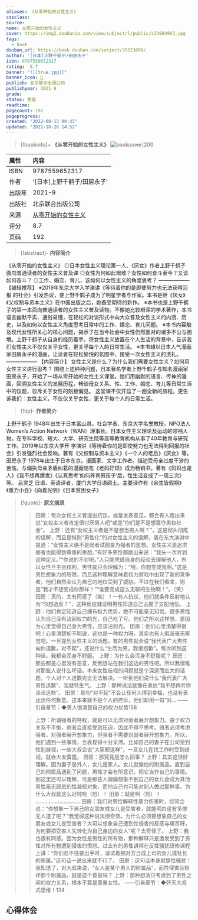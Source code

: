 ```yaml
---
aliases: 《从零开始的女性主义》
cssclass:
source:
name: 从零开始的女性主义
cover: https://img2.doubanio.com/view/subject/l/public/s33984963.jpg
tags:
  - book
douban_url: https://book.douban.com/subject/35523099/
author: '[日本]上野千鹤子/田房永子'
isbn: 9787559652317
rating:  8.7 
banner: "![[true.jpg]]"
banner_icon: 📖
publish: 北京联合出版公司
publishyear: 2021-9
grade:
status: 想看
readtime:
pagecount: 192
pageprogress: 
created: "2022-08-13 00:45"
updated: "2022-10-26 14:52"
---
```

> [!bookinfo]+ **《从零开始的女性主义》**
> ![bookcover|200](https://img2.doubanio.com/view/subject/l/public/s33984963.jpg)
>
| 属性   | 内容                                       |
|:------ |:------------------------------------------ |
| ISBN   | 9787559652317                             |
| 作者   | '[日本]上野千鹤子/田房永子'                           |
| 出版年 | 2021-9                      | 
| 出版社 | 北京联合出版公司                          |
| 来源   | [从零开始的女性主义](https://book.douban.com/subject/35523099/) |
| 评分   |  8.7                            |
| 页码   | 192                        |

> [!abstract]- **内容简介**
> 
《从零开始的女性主义》
◎日本女性主义理论第一人、《厌女》作者上野千鹤子 面向普通读者的女性主义普及课
◎女性为何如此艰难？女性如何奋斗至今？又该如何奋斗？
◎工作、婚恋、育儿，该如何以女性主义的角度思考？
——————
【编辑推荐】
※2019年东京大学入学演讲《等待着你的是即使努力也无法获得回报 的社会》引发热议，使上野千鹤子成为了明星学者与作家。本书是继《厌女》《父权制与资本主义》在中国出版之后，她备受期待的新作。
※本书也是上野千鹤子的第一本面向普通读者的女性主义普及读物。不像她比较艰深的学术著作，本书语言幽默平实、通俗易懂，在轻松的对谈形式中向大众普及女性主义的内涵、历史，以及如何以女性主义角度思考日常中的工作、婚恋、育儿问题。
※本书内容触及现代女性所关心的核心问题，揭示了在当今社会中女性仍然面对的诸多不公与困境。上野千鹤子从自身的经历着手，将女性主义放置在个人生活的背景中，告诉我们女性主义不仅仅关乎女性，更关乎每个人的日常生活。
※本书辅以日本人气漫画家田房永子的漫画，让读者在轻松愉悦的氛围中，接受一次女性主义的洗礼。
——————
【内容简介】
女性主义是什么？为什么我们需要女性主义？如何用女性主义进行思考？
围绕上述种种问题，日本著名学者上野千鹤子与知名漫画家田房永子，开始了一场从零开始的女性主义课堂。她们用幽默的语言、传神的漫画，回溯女性主义的发展历程，畅谈母女关系、性、工作、婚恋、育儿等日常生活中的议题，驳斥关于女性的刻板偏见。
这堂课不仅开启了一趟全新的旅程，更告诉我们：女性主义，不仅仅关乎女性，更关乎每个人的日常生活。

> [!tip]- **作者简介**
>
 上野千鹤子
1948年出生于日本富山县。社会学者、东京大学名誉教授。NPO法人Women’s Action Network（WAN）理事长。日本女性主义理论及运动的领袖人物。在专科学校、短大、大学、研究生院等高等教育机构从事了40年教育与研究工作。2019年以东京大学开 学演讲《等待着你的是即使努力也无法得到回报的社会》引发强烈社会反响。著有《父权制与资本主义》《一个人的老后》《厌女》等。
田房永子
1978年出生于日本东京。漫画家、文字工作者。描述受母亲过度干涉的苦恼，与偏执母亲矛盾纠葛的漫画随笔《老妈好烦》成为畅销书。著有《妈妈也是人》《我不想再爆发》《认真思考‘如何养育男孩子’后，性生活变成了一周三次》等。
吕灵芝
日语、英语译者，厦门大学日语硕士。主要译作有《余生皆假期》《重力小丑》《向着光明》《日本贫困女子》


> [!quote]- **原文摘录**
>
>>田房：每次女权主义者提出抗议，或是发表意见，都会有人跑出来说“女权主义者肯定很讨厌男人吧”或是“你们是不是想篡夺男权社会”。
上野：还有“女权主义者是不是想当男人啊？”，这是彻头彻尾的误解，而且是特别“男性化”的对女性主义的误解。我在东大演讲中提道：“女性主义绝不是弱者试图变为强者的思想。女性主义是追求弱者也能得到尊重的思想。”有好多男性都跳出来说：“我头一次听到这种定义。”“你说的不对吧。”人只能凭借自身的经验去理解他人，所以女性旦主张权利，男性就只会理解为：“哦，你想变成我啊。”这是男性想象力的局限，而且这种理解意味着权力游戏中出现了新的竞争者，他们自然会认为自己的地位受到了威胁。不过在我们看来，则是“我才不想变成你那样！”“谁要变成这么无聊的生物啊！”。（笑）
田房：真的，太有同感了（笑）！一有人抗议，他们就条件反射地认为“你想造反？”，这种反应就证明男性知道自己占据了支配地位。
上野：他们肯定知道自己拥有权力优势，绝不可能毫无知觉。很多男性认为自己没有沾到权力的光，自己吃了亏。他们之所以这样想，是因为心里觉得自己身为男性，应该沾到光。
田房：他们心里清楚得很吧！心里清楚却不明说，这也是一种权力呀。其实也有人假装毫无察觉吧。一旦提到女性主义的话题，有的男性就会说“我代表广大男性向你道歉，对不起”，还说什么“生而为男，我很抱歉”。每次听到这种话，我都会浑身不舒服。
上野：为什么会浑身不舒服呢？
田房：那些都是心里没有恶意，反倒想站在我们这边的男性吧。所以我很难对那些人说什么坏话。本来女性歧视的问题就是个深远而宏大的话题，个人对个人道歉完全无法解决。一听到他们说什么“我代表广大男性道歉”，我就特生气。
上野：那种说法就像在表达“我不想再听你谈论这些”。
田房：那句“对不起”不会让任何人得到幸福，也没有表达出任何歉意。这本来就不是个人的控诉，他们却用一句“对...
——引自章节：◆男人很清楚自己的权力优势158
 >
>> 上野：所谓强者的特权，就是可以无须对弱者展开想象力。由于权力关系不平衡，弱者会直接受到压迫，因此不得不思考。弱者必须考虑强者，对强者展开想象力，但强者不需要对弱者展开想象力。所以，他们遇到一些事情，会表现得十分呆滞。比如自己的妻子在公司受到性别歧视，一些大叔会说“大家都这样”，一旦女儿在找工作时受到歧视，就会大发雷霆。
田房：那究竟是怎么回事？
上野：其实这很好理解。因为妻子是外人，女儿是家人。女儿就像他的附属品。直到自己的附属品遇到了问题，男性才会有所意识，把它当作自己的事情。到这里还可以理解，可是那些人偏偏想象不到自己的女儿会成为其他男性毫无顾忌的性凝视对象，而他自己也可能对别人做过那种事。为什么大叔就这么迟钝呢（怒）！
田房：就是啊（怒）！
…………………………
田房：我们对男性解释性暴力伤害时，经常会说：“你想象一下自己的女朋友或女儿是受害者，就能明白这有多惨无人道了吧？”我觉得这种说法很奇怪。为什么必须要想象自己的女朋友或女儿是受害者？大可以想象自己遭到性侵害的反感与痛苦呀，为何要把受害人先转化为自己身边的女人”呢？太奇怪了。
上野：我也很有同感。因为女性是男性的所有物，那种解释只是激发受到了男性对所有物遭到侵害的愤怒。过去有的男性讲师在反性骚扰研修课程上讲：“你们忍不住要出手时，请试着把对方当成上司的女儿或社长的家属。”这句话一说出来就不行了。
田房：这句话本身就是性骚扰！我知道了，对大叔来说，“女人是某个男人的附属品”，而性侵害会损坏那个附属品，就是这个意思吗？
上野：那种想法只考虑到了男性之间的权力关系，根本不算是尊重女性。
——引自章节：◆歼灭大叔式思维！124

## 心得体会

